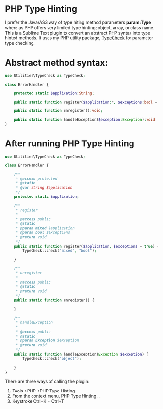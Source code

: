 PHP Type Hinting
================

I prefer the Java/AS3 way of type hiting method parameters **param:Type** where as PHP
offers very limited type hinting; object, array, or class name. This is a Sublime Text
plugin to convert an abstract PHP syntax into type hinted methods. It uses my PHP
utility package, [TypeCheck](https://github.com/bnlucas/Utilities/blob/master/TypeCheck.php) for parameter type checking.

Abstract method syntax:
=======================
```php
use Utilities\TypeCheck as TypeCheck;

class ErrorHandler {

	protected static $application:String;

	public static function register($application:*, $exceptions:bool = true):void;

	public static function unregister():void;

	public static function handleException($exception:Exception):void
}
```

After running PHP Type Hinting
==============================
```php
use Utilities\TypeCheck as TypeCheck;

class ErrorHandler {

	/**
	 * @access protected
	 * @static
	 * @var string $application
	 */
	protected static $application;

	/**
	 * register
	 *
	 * @access public
	 * @static
	 * @param mixed $application
	 * @param bool $exceptions
	 * @return void
	 */
	public static function register($application, $exceptions = true) {
		TypeCheck::check("mixed", "bool");
		
	}

	/**
	 * unregister
	 *
	 * @access public
	 * @static
	 * @return void
	 */
	public static function unregister() {
		
	}

	/**
	 * handleException
	 *
	 * @access public
	 * @static
	 * @param Exception $exception
	 * @return void
	 */
	public static function handleException(Exception $exception) {
		TypeCheck::check("object");
		
	}
}
```

There are three ways of calling the plugin:

1. Tools->PHP->PHP Type Hinting
2. From the context menu, PHP Type Hinting...
3. Keystroke Ctrl+K + Ctrl+T